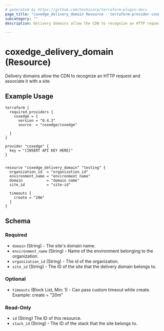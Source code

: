 ```yaml
---
# generated by https://github.com/hashicorp/terraform-plugin-docs
page_title: "coxedge_delivery_domain Resource - terraform-provider-coxedge"
subcategory: ""
description: Delivery domains allow the CDN to recognize an HTTP request and associate it with a site.
  
---
```


# coxedge_delivery_domain (Resource)
Delivery domains allow the CDN to recognize an HTTP request and associate it with a site.

Example Usage
---
```
terraform {
  required_providers {
    coxedge = {
      version = "0.4.3"
      source  = "coxedge/coxedge"
    
  }
}

provider "coxedge" {
  key = "[INSERT API KEY HERE]"
}


resource "coxedge_delivery_domain" "testing" {
  organization_id  = "organization_id"
  environment_name = "environment name"
  domain           = "domain name"
  site_id          = "site-id"
  
  timeouts {
    create = "20m"
  }
}
```



<!-- schema generated by tfplugindocs -->
## Schema

### Required

- `domain` (String) - The site's domain name.
- `environment_name` (String) - Name of the environment belonging to the organization.
- `organization_id` (String) - The id of the organization.
- `site_id` (String) - The ID of the site that the delivery domain belongs to.

### Optional
- `timeouts` (Block List, Min: 1) - Can pass custom timeout while create. Example: create = "20m"

### Read-Only

- `id` (String) The ID of this resource.
- `stack_id` (String) - The ID of the stack that the site belongs to.


